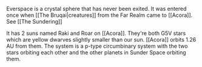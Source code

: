 Everspace is a crystal sphere that has never been exited. It was entered once when [[The Bruqai|creatures]] from the Far Realm came to [[Acora]]. See [[The Sundering]]

It has 2 suns named Raki and Roar on [[Acora]]. They're both G5V stars which are yellow dwarves slightly smaller than our sun. [[Acora]] orbits 1.26 AU from them. The system is a p-type circumbinary system with the two stars orbiting each other and the other planets in Sunder Space orbiting them. 
